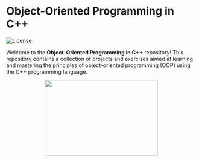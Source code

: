 # Object-Oriented Programming in C++

![License](https://img.shields.io/badge/license-MIT-blue)

Welcome to the **Object-Oriented Programming in C++** repository! This repository contains a collection of projects and exercises aimed at learning and mastering the principles of object-oriented programming (OOP) using the C++ programming language.

<div align="center">
  <img height="200" width="300" src="https://media.giphy.com/media/scZPhLqaVOM1qG4lT9/giphy.gif?cid=790b7611363i2i3s1kil7ujcr9abopu7jr2xy2u24o10vdmx&ep=v1_gifs_search&rid=giphy.gif&ct=g"  />
</div>
